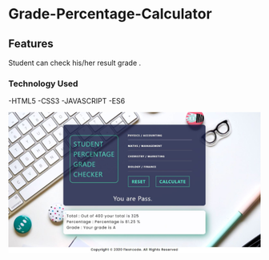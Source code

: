 # Grade-Percentage-Calculator

## Features
Student can check his/her result grade .

### Technology Used 
-HTML5
-CSS3
-JAVASCRIPT
-ES6

<img align="center" alt="GIF" src="https://raw.githubusercontent.com/anantsaini222/Grade-Percentage-Calculator/38dbd8bd1676f7ce85cea10fac81fd18234ef1a8/Student.JPG" />
